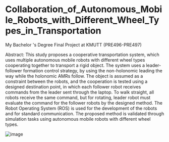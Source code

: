 # Collaboration_of_Autonomous_Mobile_Robots_with_Different_Wheel_Types_in_Transportation
My Bachelor 's Degree Final Project at KMUTT (PRE496-PRE497)


Abstract: This study proposes a cooperative transportation system, which uses multiple autonomous mobile robots with different wheel types cooperating together to transport a rigid object. The system uses a leader-follower formation control strategy, by using the non-holonomic leading the way while the holonomic AMRs follow. The object is assumed as a constraint between the robots, and the cooperation is tested using a designed destination point, in which each follower robot receives commands from the leader sent through the laptop. To walk straight, all robots receive the same command, but for rotating, leader robot must evaluate the command for the follower robots by the designed method. The Robot Operating System (ROS) is used for the development of the robots and for standard communication. The proposed method is validated through simulation tasks using autonomous mobile robots with different wheel types.

![image](https://github.com/SPACEWALKER31552/Collaboration_of_Autonomous_Mobile_Robots_with_Different_Wheel_Types_in_Transportation/assets/109845426/a8e6ddb6-1065-4dc0-9810-7afb1c9119a4)
